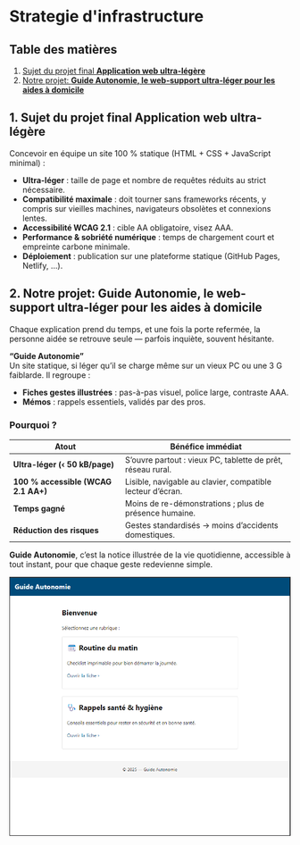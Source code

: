 # Strategie d'infrastructure

## Table des matières  
1. [Sujet du projet final **Application web ultra-légère**](#1)  
2. [Notre projet: **Guide Autonomie, le web-support ultra-léger pour les aides à domicile**](#2) 

<a id="1"></a>
## 1. Sujet du projet final **Application web ultra-légère**

Concevoir en équipe un site 100 % statique (HTML + CSS + JavaScript minimal) :

* **Ultra-léger** : taille de page et nombre de requêtes réduits au strict nécessaire.  
* **Compatibilité maximale** : doit tourner sans frameworks récents, y compris sur vieilles machines, navigateurs obsolètes et connexions lentes.  
* **Accessibilité WCAG 2.1** : cible AA obligatoire, visez AAA.  
* **Performance & sobriété numérique** : temps de chargement court et empreinte carbone minimale.  
* **Déploiement** : publication sur une plateforme statique (GitHub Pages, Netlify, …).

<a id="2"></a>
## 2. Notre projet: **Guide Autonomie, le web-support ultra-léger pour les aides à domicile**

Chaque explication prend du temps, et une fois la porte refermée, la personne aidée se retrouve seule ― parfois inquiète, souvent hésitante.

**“Guide Autonomie”**  
Un site statique, si léger qu’il se charge même sur un vieux PC ou une 3 G faiblarde. Il regroupe :

- **Fiches gestes illustrées** : pas-à-pas visuel, police large, contraste AAA.  
- **Mémos** : rappels essentiels, validés par des pros.

### Pourquoi ?

| Atout | Bénéfice immédiat |
|-------|-------------------|
| **Ultra-léger (‹ 50 kB/page)** | S’ouvre partout : vieux PC, tablette de prêt, réseau rural. |
| **100 % accessible (WCAG 2.1 AA+)** | Lisible, navigable au clavier, compatible lecteur d’écran. |
| **Temps gagné** | Moins de re-démonstrations ; plus de présence humaine. |
| **Réduction des risques** | Gestes standardisés → moins d’accidents domestiques. |

**Guide Autonomie**, c’est la notice illustrée de la vie quotidienne, accessible à tout instant, pour que chaque geste redevienne simple.


![alt text](assets/images/image.png)